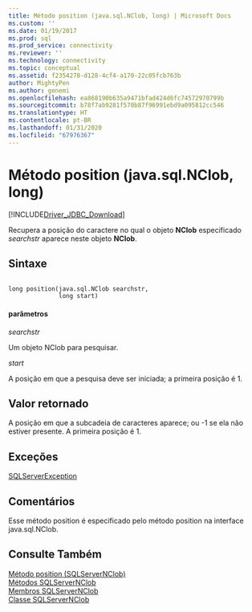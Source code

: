 ```yaml
---
title: Método position (java.sql.NClob, long) | Microsoft Docs
ms.custom: ''
ms.date: 01/19/2017
ms.prod: sql
ms.prod_service: connectivity
ms.reviewer: ''
ms.technology: connectivity
ms.topic: conceptual
ms.assetid: f2354278-d128-4cf4-a170-22c05fcb763b
author: MightyPen
ms.author: genemi
ms.openlocfilehash: ea868190b635a9471bfad424d6fc74572970799b
ms.sourcegitcommit: b78f7ab9281f570b87f96991ebd9a095812cc546
ms.translationtype: HT
ms.contentlocale: pt-BR
ms.lasthandoff: 01/31/2020
ms.locfileid: "67976367"
---
```

# <a name="position-method-javasqlnclob-long"></a>Método position (java.sql.NClob, long)
[!INCLUDE[Driver_JDBC_Download](../../../includes/driver_jdbc_download.md)]

  Recupera a posição do caractere no qual o objeto **NClob** especificado *searchstr* aparece neste objeto **NClob**.  
  
## <a name="syntax"></a>Sintaxe  
  
```  
  
long position(java.sql.NClob searchstr,  
              long start)  
```  
  
#### <a name="parameters"></a>parâmetros  
 *searchstr*  
  
 Um objeto NClob para pesquisar.  
  
 *start*  
  
 A posição em que a pesquisa deve ser iniciada; a primeira posição é 1.  
  
## <a name="return-value"></a>Valor retornado  
 A posição em que a subcadeia de caracteres aparece; ou -1 se ela não estiver presente. A primeira posição é 1.  
  
## <a name="exceptions"></a>Exceções  
 [SQLServerException](../../../connect/jdbc/reference/sqlserverexception-class.md)  
  
## <a name="remarks"></a>Comentários  
 Esse método position é especificado pelo método position na interface java.sql.NClob.  
  
## <a name="see-also"></a>Consulte Também  
 [Método position &#40;SQLServerNClob&#41;](../../../connect/jdbc/reference/position-method-sqlservernclob.md)   
 [Métodos SQLServerNClob](../../../connect/jdbc/reference/sqlservernclob-methods.md)   
 [Membros SQLServerNClob](../../../connect/jdbc/reference/sqlservernclob-members.md)   
 [Classe SQLServerNClob](../../../connect/jdbc/reference/sqlservernclob-class.md)  
  
  
